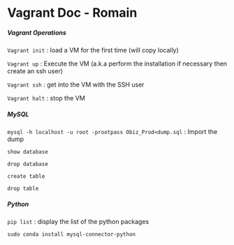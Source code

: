 # Vagrant Doc - Romain



##### Vagrant Operations

`Vagrant init` : load a VM for the first time (will copy locally)

`Vagrant up` : Execute the VM (a.k.a perform the installation if necessary then create an ssh user)

`Vagrant ssh` : get into the VM with the SSH user

`Vagrant halt` : stop the VM 

##### MySQL

`mysql -h localhost -u root -prootpass Obiz_Prod<dump.sql` : Import the dump

`show database`

`drop database`

`create table`

`drop table`

##### Python

`pip list` : display the list of the python packages

`sudo conda install mysql-connector-python`



